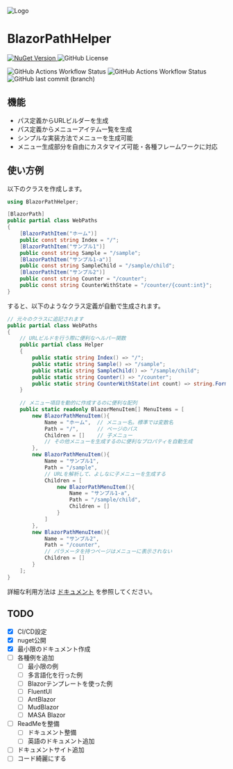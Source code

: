 
![Logo](https://dev-to-uploads.s3.amazonaws.com/uploads/articles/th5xamgrr6se0x5ro4g6.png)

# BlazorPathHelper

<div>
	<a href="https://www.nuget.org/packages/BlazorPathHelper/">
		<img alt="NuGet Version" src="https://img.shields.io/nuget/v/BlazorPathHelper?style=for-the-badge">
	</a>
	<img alt="GitHub License" src="https://img.shields.io/github/license/arika0093/BlazorPathHelper?style=for-the-badge">

</div>

![GitHub Actions Workflow Status](https://img.shields.io/github/actions/workflow/status/arika0093/BlazorPathHelper/test.yaml?branch=main&label=Test) ![GitHub Actions Workflow Status](https://img.shields.io/github/actions/workflow/status/arika0093/BlazorPathHelper/release.yaml?branch=main&label=Release) ![GitHub last commit (branch)](https://img.shields.io/github/last-commit/arika0093/BlazorPathHelper/main)

## 機能

- パス定義からURLビルダーを生成
- パス定義からメニューアイテム一覧を生成
- シンプルな実装方法でメニューを生成可能
- メニュー生成部分を自由にカスタマイズ可能・各種フレームワークに対応

## 使い方例
以下のクラスを作成します。

```csharp
using BlazorPathHelper;

[BlazorPath]
public partial class WebPaths
{
    [BlazorPathItem("ホーム")]
    public const string Index = "/";
    [BlazorPathItem("サンプル1")]
    public const string Sample = "/sample";
    [BlazorPathItem("サンプル1-a")]
    public const string SampleChild = "/sample/child";
    [BlazorPathItem("サンプル2")]
    public const string Counter = "/counter";
    public const string CounterWithState = "/counter/{count:int}";
}
```

すると、以下のようなクラス定義が自動で生成されます。

```csharp
// 元々のクラスに追記されます
public partial class WebPaths
{
    // URLビルドを行う際に便利なヘルパー関数
    public partial class Helper
    {
        public static string Index() => "/";
        public static string Sample() => "/sample";
        public static string SampleChild() => "/sample/child";
        public static string Counter() => "/counter";
        public static string CounterWithState(int count) => string.Format("/counter/{0}", count);
    }
    
    // メニュー項目を動的に作成するのに便利な配列
    public static readonly BlazorMenuItem[] MenuItems = [
        new BlazorPathMenuItem(){
            Name = "ホーム",  // メニュー名。標準では変数名
            Path = "/",      // ページのパス
            Children = []    // 子メニュー
            // その他メニューを生成するのに便利なプロパティを自動生成
        },
        new BlazorPathMenuItem(){
            Name = "サンプル1",
            Path = "/sample", 
            // URLを解析して、よしなに子メニューを生成する
            Children = [
                new BlazorPathMenuItem(){
                    Name = "サンプル1-a",
                    Path = "/sample/child", 
                    Children = []
                }
            ]
        },
        new BlazorPathMenuItem(){
            Name = "サンプル2",
            Path = "/counter",
            // パラメータを持つページはメニューに表示されない
            Children = []
        }
    ];
}
```

詳細な利用方法は [ドキュメント](/docs/001-GettingStart.md) を参照してください。

## TODO
- [x] CI/CD設定
- [x] nuget公開
- [x] 最小限のドキュメント作成
- [ ] 各種例を追加
  - [ ] 最小限の例
  - [ ] 多言語化を行った例
  - [ ] Blazorテンプレートを使った例
  - [ ] FluentUI
  - [ ] AntBlazor
  - [ ] MudBlazor
  - [ ] MASA Blazor
- [ ] ReadMeを整備
  - [ ] ドキュメント整備
  - [ ] 英語のドキュメント追加
- [ ] ドキュメントサイト追加
- [ ] コード綺麗にする
